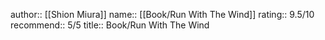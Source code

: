 author:: [[Shion Miura]]
name:: [[Book/Run With The Wind]]
rating:: 9.5/10
recommend:: 5/5
title:: Book/Run With The Wind
